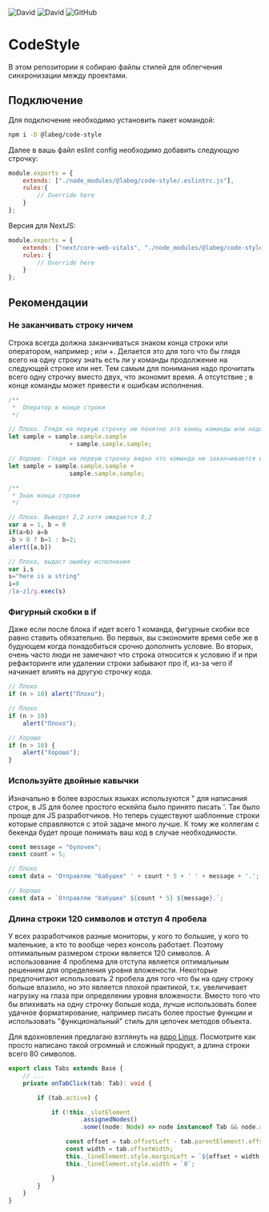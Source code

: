 ![David](https://img.shields.io/david/LabEG/code-style.svg)
![David](https://img.shields.io/david/dev/LabEG/code-style.svg)
![GitHub](https://img.shields.io/github/license/LabEG/code-style.svg)


# CodeStyle
В этом репозитории я собираю файлы стилей для облегчения синхронизации между проектами.

## Подключение
Для подключение необходимо установить пакет командой:
```Bash
npm i -D @labeg/code-style
```

Далее в вашь файл eslint config необходимо добавить следующую строчку:
```Javascript
module.exports = {
    extends: ["./node_modules/@labeg/code-style/.eslintrc.js"],
    rules:{
        // Override here
    }
};
```

Версия для NextJS:
```Javascript
module.exports = {
    extends: ["next/core-web-vitals", "./node_modules/@labeg/code-style/.eslintrc.js"],
    rules: {
        // Override here
    }
};
```

## Рекомендации
### Не заканчивать строку ничем
Строка всегда должна заканчиваться знаком конца строки или оператором, например ; или +. Делается это для того что бы глядя всего на одну строку знать есть ли у команды продолжение на следующей строке или нет. Тем самым для понимания надо прочитать всего одну строчку вместо двух, что экономит время. А отсутствие ; в конце команды может привести к ошибкам исполнения.

```Typescript
/**
 *  Оператор в конце строки
 */

// Плохо. Глядя на первую строчку не понятно это конец команды или надо искать продолжение
let sample = sample.sample.sample
                 + sample.sample.sample;

// Хорошо. Глядя на первую строчку видно что команда не заканчивается и стоит искать продолжение на следующей
let sample = sample.sample.sample +
                 sample.sample.sample;

/**
 * Знак конца строки
 */

// Плохо. Выведет 2,2 хотя ожидается 0,2
var a = 1, b = 0
if(a>b) a=b
-b > 0 ? b=1 : b=2;
alert([a,b])

// Плохо, выдаст ошибку исполнения
var i,s
s="here is a string"
i=0
/[a-z]/g.exec(s)

```

### Фигурный скобки в if
Даже если после блока if идет всего 1 команда, фигурные скобки все равно ставить обязательно.
Во первых, вы сэкономите время себе же в будующем когда понадобиться срочно дополнить условие.
Во вторых, очень часто люди не замечают что строка относится к условию if и при рефакторинге или удалении строки забывают про if, из-за чего if начинает влиять на другую строчку кода.

```Typescript
// Плохо
if (n > 10) alert("Плохо");

// Плохо
if (n > 10)
    alert("Плохо");

// Хорошо
if (n > 10) {
    alert("Хорошо");
}
```

### Используйте двойные кавычки
Изначально в более взрослых языках используются " для написания строк, в JS для более простого ескейпа было принято писать '. Так было проще для JS разработчиков. Но теперь существуют шаблонные строки которые справляются с этой задаче много лучше. К тому же коллегам с бекенда будет проще понимать ваш код в случае необходимости.

```Typescript
const message = "булочек";
const count = 5;

// Плохо
const data = 'Отправляю "бабушке" ' + count * 5 + ' ' + message + '.';

// Хорошо
const data = `Отправляю "бабушке" ${count * 5} ${message}.`;
```

### Длина строки 120 символов и отступ 4 пробела
У всех разработчиков разные мониторы, у кого то большие, у кого то маленькие, а кто то вообще через консоль работает. Поэтому оптимальным размером строки является 120 символов. А использование 4 проблема для отступа является оптимальным решением для определения уровня вложености. Некоторые предпочитают использовать 2 пробела для того что бы на одну строку больше влазило, но это является плохой практикой, т.к. увеличивает нагрузку на глаза при определении уровня вложености. Вместо того что бы впихивать на одну строчку больше кода, лучше использовать более удачное форматирование, например писать более простые функции и использовать "функциональный" стиль для цепочек методов объекта.

Для вдохновления предлагаю взглянуть на [ядро Linux](https://github.com/torvalds/linux/blob/master/kernel/acct.c). Посмотрите как просто написано такой огромный и сложный продукт, а длина строки всего 80 символов.

```Typescript
export class Tabs extends Base {
    // ...
    private onTabClick(tab: Tab): void {

        if (tab.active) {

            if (!this._slotElement
                    .assignedNodes()
                    .some((node: Node) => node instanceof Tab && node.active === true)) {

                const offset = tab.offsetLeft - tab.parentElement!.offsetLeft;
                const width = tab.offsetWidth;
                this._lineElement.style.marginLeft = `${offset + width / 2}px`;
                this._lineElement.style.width = `0`;

            }
        }
    }
}
```